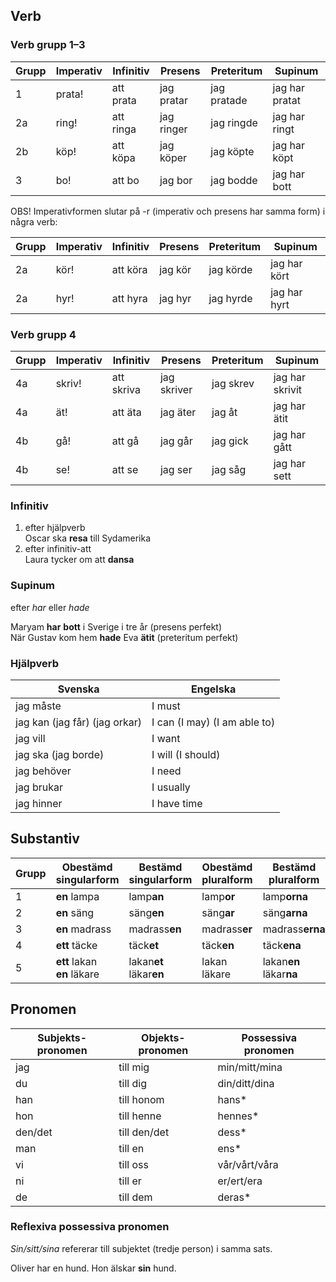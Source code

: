 ## Verb

### Verb grupp 1–3

| Grupp | Imperativ | Infinitiv | Presens    | Preteritum  | Supinum        |
| ----- | --------- | --------- | ---------- | ----------- | -------------- |
| 1     | prata!    | att prata | jag pratar | jag pratade | jag har pratat |
| 2a    | ring!     | att ringa | jag ringer | jag ringde  | jag har ringt  |
| 2b    | köp!      | att köpa  | jag köper  | jag köpte   | jag har köpt   |
| 3     | bo!       | att bo    | jag bor    | jag bodde   | jag har bott   |

OBS! Imperativformen slutar på -r (imperativ och presens har samma form) i några verb:

| Grupp | Imperativ | Infinitiv | Presens | Preteritum | Supinum      |
| ----- | --------- | --------- | ------- | ---------- | ------------ |
| 2a    | kör!      | att köra  | jag kör | jag körde  | jag har kört |
| 2a    | hyr!      | att hyra  | jag hyr | jag hyrde  | jag har hyrt |

### Verb grupp 4

| Grupp | Imperativ | Infinitiv  | Presens     | Preteritum | Supinum         |
| ----- | --------- | ---------- | ----------- | ---------- | --------------- |
| 4a    | skriv!    | att skriva | jag skriver | jag skrev  | jag har skrivit |
| 4a    | ät!       | att äta    | jag äter    | jag åt     | jag har ätit    |
| 4b    | gå!       | att gå     | jag går     | jag gick   | jag har gått    |
| 4b    | se!       | att se     | jag ser     | jag såg    | jag har sett    |

### Infinitiv

1. efter hjälpverb<br />Oscar ska **resa** till Sydamerika
2. efter infinitiv-att<br />Laura tycker om att **dansa**

### Supinum

efter *har* eller *hade*

Maryam **har** **bott** i Sverige i tre år (presens perfekt)<br />
När Gustav kom hem **hade** Eva **ätit** (preteritum perfekt)

### Hjälpverb

| Svenska                       | Engelska                     |
| ----------------------------- | ---------------------------- |
| jag måste                     | I must                       |
| jag kan (jag får) (jag orkar) | I can (I may) (I am able to) |
| jag vill                      | I want                       |
| jag ska (jag borde)           | I will (I should)            |
| jag behöver                   | I need                       |
| jag brukar                    | I usually                    |
| jag hinner                    | I have time                  |

## Substantiv

| Grupp | Obestämd singularform            | Bestämd singularform         | Obestämd pluralform | Bestämd pluralform           |
| ----- | -------------------------------- | ---------------------------- | ------------------- | ---------------------------- |
| 1     | **en** lampa                     | lamp**an**                   | lamp**or**          | lamp**orna**                 |
| 2     | **en** säng                      | säng**en**                   | säng**ar**          | säng**arna**                 |
| 3     | **en** madrass                   | madrass**en**                | madrass**er**       | madrass**erna**              |
| 4     | **ett** täcke                    | täck**et**                   | täck**en**          | täck**ena**                  |
| 5     | **ett** lakan<br />**en** läkare | lakan**et**<br />läkar**en** | lakan<br />läkare   | lakan**en**<br />läkar**na** |

## Pronomen

| Subjekts-pronomen | Objekts-pronomen | Possessiva pronomen |
| ----------------- | ---------------- | ------------------- |
| jag               | till mig         | min/mitt/mina       |
| du                | till dig         | din/ditt/dina       |
| han               | till honom       | hans*               |
| hon               | till henne       | hennes*             |
| den/det           | till den/det     | dess*               |
| man               | till en          | ens*                |
| vi                | till oss         | vår/vårt/våra       |
| ni                | till er          | er/ert/era          |
| de                | till dem         | deras*              |

### Reflexiva possessiva pronomen

*Sin/sitt/sina* refererar till subjektet (tredje person) i samma sats.

Oliver har en hund. Hon älskar **sin** hund.
